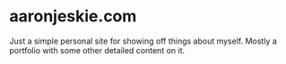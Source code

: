 # aaronjeskie.com
Just a simple personal site for showing off things about myself. Mostly a portfolio with some other detailed content on it.
